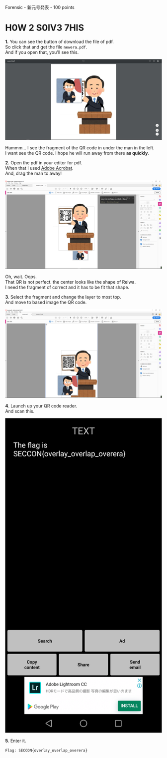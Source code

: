 Forensic - 新元号発表 - 100 points

# H0W 2 S0lV3 7HIS

**1\.** You can see the button of download the file of pdf.  
So click that and get the file `newera.pdf`.  
And if you open that, you'll see this.

![before](https://github.com/JPNYKW/SECCON-Reiwa-CTF/blob/master/image/newera_before.PNG)

Hummm... I see the fragment of the QR code in under the man in the left.  
I want see the QR code. I hope he will run away from there **as quickly**.

**2\.** Open the pdf in your editor for pdf.  
When that I used [Adobe Acrobat](https://get.adobe.com/reader/).  
And, drag the man to away!  

![run away](https://github.com/JPNYKW/SECCON-Reiwa-CTF/blob/master/image/newera_run_away.PNG)

Oh, wait. Oops.  
That QR is not perfect. the center looks like the shape of Reiwa.  
I need the fragment of correct and it has to be fit that shape.

**3**\. Select the fragment and change the layer to most top.  
And move to based image the QR code.

![after](https://github.com/JPNYKW/SECCON-Reiwa-CTF/blob/master/image/newera_after.PNG)

**4**\. Launch up your QR code reader.  
And scan this.

![flag](https://github.com/JPNYKW/SECCON-Reiwa-CTF/blob/master/image/newera_flag.jpg)

**5**\. Enter it.

```
Flag: SECCON{overlay_overlap_overera}
```
